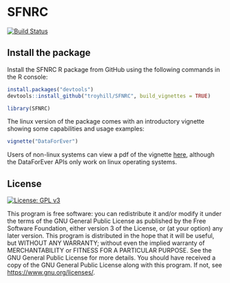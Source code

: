 # SFNRC

[![Build Status](https://travis-ci.org/troyhill/SFNRC.svg?branch=master)](https://travis-ci.org/troyhill/SFNRC)


## Install the package

Install the SFNRC R package from GitHub using the following commands in the R console:

```r
install.packages("devtools")
devtools::install_github("troyhill/SFNRC", build_vignettes = TRUE)

library(SFNRC)
```

The linux version of the package comes with an introductory vignette showing some capabilities and usage examples:

```r
vignette("DataForEver")
```

Users of non-linux systems can view a pdf of the vignette [here](https://github.com/troyhill/SFNRC/blob/master/vignettes/DataForEver.pdf), although the DataForEver APIs only work on linux operating systems. 










## License

[![License: GPL v3](https://img.shields.io/badge/License-GPL%20v3-blue.svg)](https://www.gnu.org/licenses/gpl-3.0)

This program is free software: you can redistribute it and/or modify it under the terms of the GNU General Public License as published by the Free Software Foundation, either version 3 of the License, or (at your option) any later version. This program is distributed in the hope that it will be useful, but WITHOUT ANY WARRANTY; without even the implied warranty of MERCHANTABILITY or FITNESS FOR A PARTICULAR PURPOSE.  See the GNU General Public License for more details. You should have received a copy of the GNU General Public License along with this program.  If not, see <https://www.gnu.org/licenses/>.
